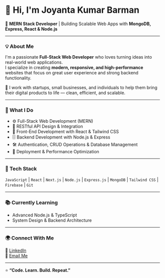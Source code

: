 # 👋 Hi, I'm Joyanta Kumar Barman  

🚀 **MERN Stack Developer** | Building Scalable Web Apps with **MongoDB, Express, React & Node.js**  

---

### 💡 About Me  
I'm a passionate **Full-Stack Web Developer** who loves turning ideas into real-world web applications.  
I specialize in creating **modern, responsive, and high-performance** websites that focus on great user experience and strong backend functionality.  

💼 I work with startups, small businesses, and individuals to help them bring their digital products to life — clean, efficient, and scalable.  

---

### 🧠 What I Do  
- ⚙️ Full-Stack Web Development (MERN)  
- 🧩 RESTful API Design & Integration  
- 🎨 Front-End Development with React & Tailwind CSS  
- 🗄️ Backend Development with Node.js & Express  
- 🛠️ Authentication, CRUD Operations & Database Management  
- 🚀 Deployment & Performance Optimization  

---

### 🧰 Tech Stack  
`JavaScript` | `React` | `Next.js` | `Node.js` | `Express.js` | `MongoDB` | `Tailwind CSS` | `Firebase` | `Git`  

---

### 📚 Currently Learning  
- Advanced Node.js & TypeScript  
- System Design & Backend Architecture  

---

### 🌍 Connect With Me  
💼 [LinkedIn](https://www.linkedin.com/in/web-joyanta)  
📧 [Email Me](mailto:web.joyanta@gmail.com)  

---

⭐ **“Code. Learn. Build. Repeat.”**
